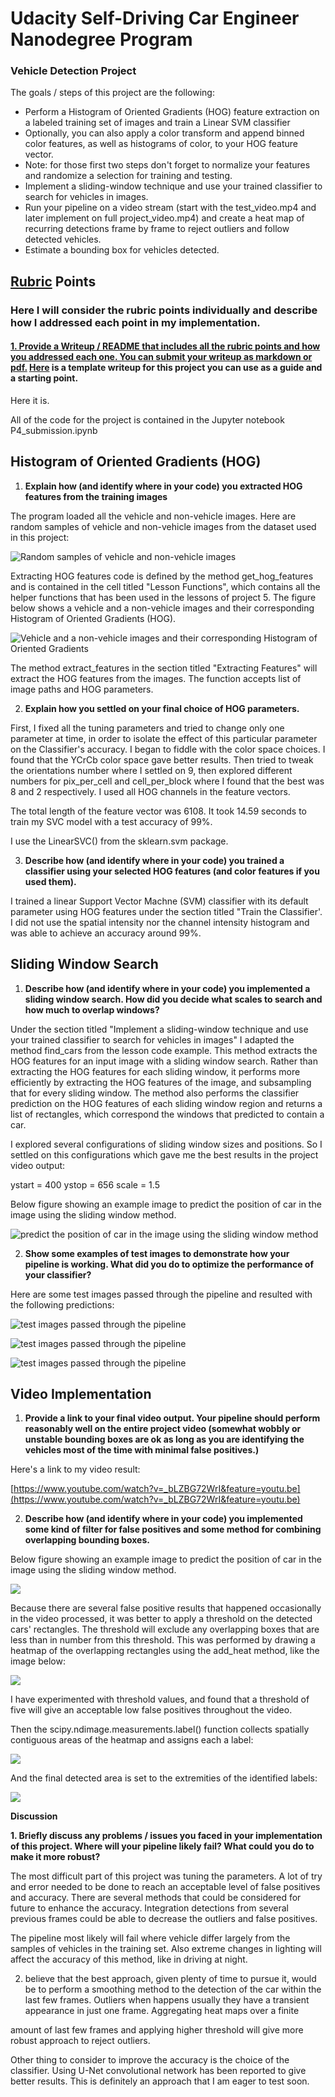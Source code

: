 # Udacity Self-Driving Car Engineer Nanodegree Program




### Vehicle Detection Project







The goals / steps of this project are the following:




* Perform a Histogram of Oriented Gradients (HOG) feature extraction on a labeled training set of images and train a Linear SVM classifier
* Optionally, you can also apply a color transform and append binned color features, as well as histograms of color, to your HOG feature vector.
* Note: for those first two steps don't forget to normalize your features and randomize a selection for training and testing.
* Implement a sliding-window technique and use your trained classifier to search for vehicles in images.
* Run your pipeline on a video stream (start with the test_video.mp4 and later implement on full project_video.mp4) and create a heat map of recurring detections frame by frame to reject outliers and follow detected vehicles.
* Estimate a bounding box for vehicles detected.




## [Rubric](https://review.udacity.com/%23!/rubrics/513/view)  Points




### Here I will consider the rubric points individually and describe how I addressed each point in my implementation.




#### [1. Provide a Writeup / README that includes all the rubric points and how you addressed each one. You can submit your writeup as markdown or pdf.](https://github.com/udacity/CarND-Vehicle-Detection/blob/master/writeup_template.md) [Here](https://github.com/udacity/CarND-Vehicle-Detection/blob/master/writeup_template.md)  is a template writeup for this project you can use as a guide and a starting point.




Here it is.




All of the code for the project is contained in the Jupyter notebook P4_submission.ipynb

## Histogram of Oriented Gradients (HOG)



1. **Explain how (and identify where in your code) you extracted HOG features from the training images**

The program loaded all the vehicle and non-vehicle images. Here are random samples of vehicle and non-vehicle images from the dataset used in this project: 

![Random samples of vehicle and non-vehicle images](https://github.com/hwasiti/CarND-Vehicle-Detection-master/raw/master/output_images/1_dataset_samples.jpg)




Extracting HOG features code is defined by the method get_hog_features and is contained in the cell titled "Lesson Functions", which contains all the helper functions that has been used in the lessons of project 5. The figure below shows a vehicle and a non-vehicle images and their corresponding Histogram of Oriented Gradients (HOG). 

![Vehicle and a non-vehicle images and their corresponding Histogram of Oriented Gradients](https://github.com/hwasiti/CarND-Vehicle-Detection-master/raw/master/output_images/2_HOG_example.jpg)

The method extract_features in the section titled "Extracting Features" will extract the HOG features from the images. The function accepts list of image paths and HOG parameters. 

2. **Explain how you settled on your final choice of HOG parameters.**

First, I fixed all the tuning parameters and tried to change only one parameter at time, in order to isolate the effect of this particular parameter on the Classifier's accuracy. I began to fiddle with the color space choices. I found that the YCrCb color space gave better results. Then tried to tweak the orientations number where I settled on 9, then explored different numbers for pix_per_cell and cell_per_block where I found that the best was 8 and 2 respectively. I used all HOG channels in the feature vectors. 

The total length of the feature vector was 6108. It took 14.59 seconds to train my SVC model with a test accuracy of 99%. 

I use the LinearSVC() from the sklearn.svm package. 

3. **Describe how (and identify where in your code) you trained a classifier using your selected HOG features (and color features if you used them).**




I trained a linear Support Vector Machne (SVM) classifier with its default parameter using HOG features under the section titled "Train the Classifier'. I did not use the spatial intensity nor the channel intensity histogram and was able to achieve an accuracy around 99%.




## Sliding Window Search




1. **Describe how (and identify where in your code) you implemented a sliding window search. How did you decide what scales to search and how much to overlap windows?**

Under the section titled "Implement a sliding-window technique and use your trained classifier to search for vehicles in images" I adapted the method find_cars from the lesson code example. This method extracts the HOG features for an input image with a sliding window search. Rather than extracting the HOG features for each sliding window, it performs more efficiently by extracting the HOG features of the image, and subsampling that for every sliding window. The method also performs the classifier prediction on the HOG features of each sliding window region and returns a list of rectangles, which correspond the windows that predicted to contain a car. 

I explored several configurations of sliding window sizes and positions. So I settled on this configurations which gave me the best results in the project video output: 

ystart = 400 ystop = 656 scale = 1.5 

Below figure showing an example image to predict the position of car in the image using the sliding window method. 

![predict the position of car in the image using the sliding window method](https://github.com/hwasiti/CarND-Vehicle-Detection-master/raw/master/output_images/3_sliding%20window%20search_example.jpg)

2. **Show some examples of test images to demonstrate how your pipeline is working. What did you do to optimize the performance of your classifier?**




Here are some test images passed through the pipeline and resulted with the following predictions:

![test images passed through the pipeline](https://github.com/hwasiti/CarND-Vehicle-Detection-master/blob/master/output_images/7_%20extremities%20of%20each%20identified%20label.jpg)


![test images passed through the pipeline](https://github.com/hwasiti/CarND-Vehicle-Detection-master/raw/master/output_images/test3.png)


![test images passed through the pipeline](https://github.com/hwasiti/CarND-Vehicle-Detection-master/raw/master/output_images/test1.png)




## Video Implementation




1. **Provide a link to your final video output. Your pipeline should perform reasonably well on the entire project video (somewhat wobbly or unstable bounding boxes are ok as long as you are identifying the vehicles most of the time with minimal false positives.)**

Here's a link to my video result: 

[https://www.youtube.com/watch?v=_bLZBG72WrI&feature=youtu.be](https://www.youtube.com/watch?v=_bLZBG72WrI&feature=youtu.be) 

2. **Describe how (and identify where in your code) you implemented some kind of filter for false positives and some method for combining overlapping bounding boxes.**




Below figure showing an example image to predict the position of car in the image using the sliding window method.


![](https://github.com/hwasiti/CarND-Vehicle-Detection-master/blob/master/output_images/3_sliding%20window%20search_example.jpg)




Because there are several false positive results that happened occasionally in the video processed, it was better to apply a threshold on the detected cars' rectangles. The threshold will exclude any overlapping boxes that are less than in number from this threshold. This was performed by drawing a heatmap of the overlapping rectangles using the add_heat method, like the image below:

![](https://github.com/hwasiti/CarND-Vehicle-Detection-master/blob/master/output_images/4_Heatmap.jpg)





I have experimented with threshold values, and found that a threshold of five will give an acceptable low false positives throughout the video. 

Then the scipy.ndimage.measurements.label() function collects spatially contiguous areas of the heatmap and assigns each a label: 

![](https://github.com/hwasiti/CarND-Vehicle-Detection-master/blob/master/output_images/6_assign_label_to_each_car.jpg)

And the final detected area is set to the extremities of the identified labels: 

![](https://github.com/hwasiti/CarND-Vehicle-Detection-master/blob/master/output_images/7_%20extremities%20of%20each%20identified%20label.jpg)


**Discussion** 

**1. Briefly discuss any problems / issues you faced in your implementation of this project. Where will your pipeline likely fail? What could you do to make it more robust?** 

The most difficult part of this project was tuning the parameters. A lot of try and error needed to be done to reach an acceptable level of false positives and accuracy. There are several methods that could be considered for future to enhance the accuracy. Integration detections from several previous frames could be able to decrease the outliers and false positives. 

The pipeline most likely will fail where vehicle differ largely from the samples of vehicles in the training set. Also extreme changes in lighting will affect the accuracy of this method, like in driving at night. 

2. believe that the best approach, given plenty of time to pursue it, would be to perform a smoothing method to the detection of the car within the last few frames. Outliers when happens usually they have a transient appearance in just one frame. Aggregating heat maps over a finite

amount of last few frames and applying higher threshold will give more robust approach to reject outliers.




Other thing to consider to improve the accuracy is the choice of the classifier. Using U-Net convolutional network has been reported to give better results. This is definitely an approach that I am eager to test soon.
